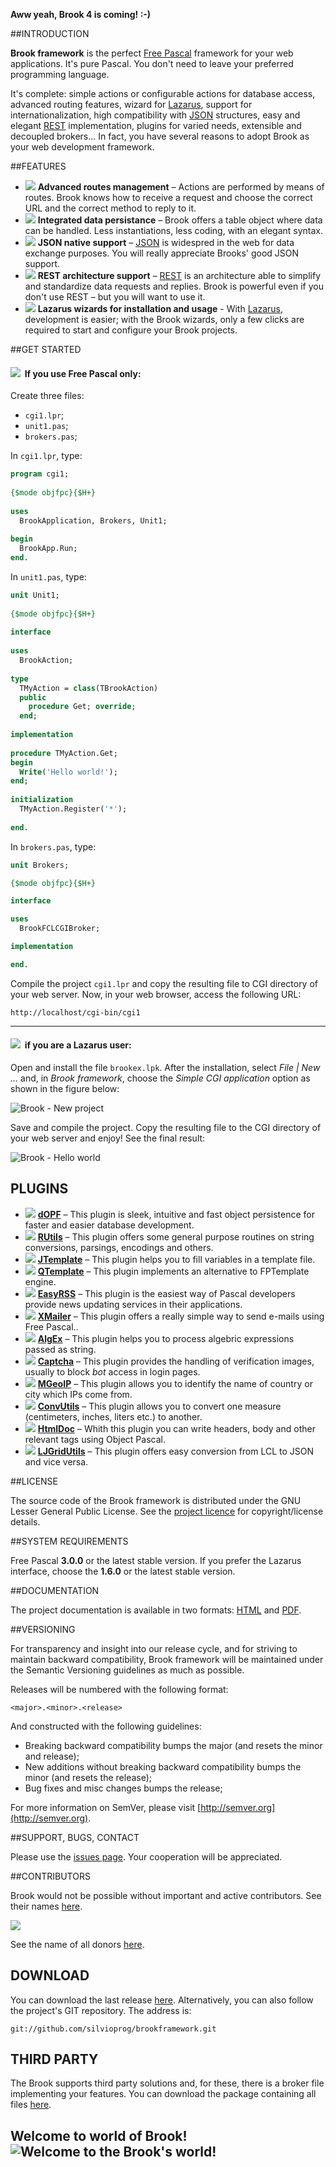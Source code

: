 <strong>Aww yeah, Brook 4 is coming! :-)</strong>

##INTRODUCTION

**Brook framework** is the perfect [Free Pascal](http://freepascal.org/) framework for your web applications. It's pure Pascal. You don't need to leave your preferred programming language.

It's complete: simple actions or configurable actions for database access, advanced routing features, wizard for [Lazarus](http://lazarus.freepascal.org), support for internationalization, high compatibility with [JSON](http://json.org) structures, easy and elegant [REST](http://en.wikipedia.org/wiki/Representational_state_transfer) implementation, plugins for varied needs, extensible and decoupled brokers... In fact, you have several reasons to adopt Brook as your web development framework.

##FEATURES

* <img src="https://brookframework.org/old_cdn/img/glyphicons_083_random.png">&nbsp;**Advanced routes management** – Actions are performed by means of routes. Brook knows how to receive a request and choose the correct URL and the correct method to reply to it.
* <img src="https://brookframework.org/old_cdn/img/glyphicons_141_database_plus.png">&nbsp;**Integrated data persistance** – Brook offers a table object where data can be handled. Less instantiations, less coding, with an elegant syntax.
* <img src="https://brookframework.org/old_cdn/img/glyphicons_198_ok.png">&nbsp;**JSON native support** – [JSON](http://json.org) is widespred in the web for data exchange purposes. You will really appreciate Brooks' good JSON support.
* <img src="https://brookframework.org/old_cdn/img/glyphicons_340_globe.png">&nbsp;**REST architecture support** – [REST](http://en.wikipedia.org/wiki/Representational_state_transfer) is an architecture able to simplify and standardize data requests and replies. Brook is powerful even if you don't use REST – but you will want to use it.
* <img src="https://brookframework.org/old_cdn/img/glyphicons_009_magic.png">&nbsp;**Lazarus wizards for installation and usage** - With [Lazarus](http://www.lazarus.freepascal.org), development is easier; with the Brook wizards, only a few clicks are required to start and configure your Brook projects.

##GET STARTED

#### <img src="https://brookframework.org/old_cdn/img/glyphicons_137_cogwheels.png">&nbsp; If you use Free Pascal only:

Create three files:

* `cgi1.lpr`;
* `unit1.pas`;
* `brokers.pas`;

In `cgi1.lpr`, type:

```pascal
program cgi1;
 
{$mode objfpc}{$H+}
 
uses
  BrookApplication, Brokers, Unit1;
 
begin
  BrookApp.Run;
end.
```

In `unit1.pas`, type:

```pascal
unit Unit1;
 
{$mode objfpc}{$H+}
 
interface
 
uses
  BrookAction;
 
type
  TMyAction = class(TBrookAction)
  public
    procedure Get; override;
  end;
 
implementation
 
procedure TMyAction.Get;
begin
  Write('Hello world!');
end;
 
initialization
  TMyAction.Register('*');
 
end.
```

In `brokers.pas`, type:

```pascal
unit Brokers;

{$mode objfpc}{$H+}

interface

uses
  BrookFCLCGIBroker;

implementation

end. 
```

Compile the project `cgi1.lpr` and copy the resulting file to CGI directory of your web server. Now, in your web browser, access the following URL:

```
http://localhost/cgi-bin/cgi1
```

***

#### <img src="https://brookframework.org/old_cdn/img/glyphicons_009_magic.png">&nbsp; if you are a Lazarus user:

Open and install the file `brookex.lpk`. After the installation, select _File | New ..._ and, in _Brook framework_, choose the _Simple CGI application_ option as shown in the figure below:

![Brook - New project](https://brookframework.org/old_cdn/img/brook_new-project.png)

Save and compile the project. Copy the resulting file to the CGI directory of your web server and enjoy! See the final result:

![Brook - Hello world](https://brookframework.org/old_cdn/img/brook_hello-world.png)

## PLUGINS

* <img src="https://brookframework.org/old_cdn/img/glyphicons_378_electrical_socket_eu.png">&nbsp;**[dOPF](https://github.com/silvioprog/dopf)** – This plugin is sleek, intuitive and fast object persistence for faster and easier database development.
* <img src="https://brookframework.org/old_cdn/img/glyphicons_378_electrical_socket_eu.png">&nbsp;**[RUtils](https://github.com/silvioprog/rutils)** – This plugin offers some general purpose routines on string conversions, parsings, encodings and others.
* <img src="https://brookframework.org/old_cdn/img/glyphicons_378_electrical_socket_eu.png">&nbsp;**[JTemplate](http://silvioprog.github.io/jtemplate)** – This plugin helps you to fill variables in a template file.
* <img src="https://brookframework.org/old_cdn/img/glyphicons_378_electrical_socket_eu.png">&nbsp;**[QTemplate](https://github.com/leledumbo/QTemplate)** – This plugin implements an alternative to FPTemplate engine.
* <img src="https://brookframework.org/old_cdn/img/glyphicons_378_electrical_socket_eu.png">&nbsp;**[EasyRSS](https://github.com/silvioprog/easyrss)** – This plugin is the easiest way of Pascal developers provide news updating services in their applications.
* <img src="https://brookframework.org/old_cdn/img/glyphicons_378_electrical_socket_eu.png">&nbsp;**[XMailer](https://github.com/silvioprog/xmailer)** – This plugin offers a really simple way to send e-mails using Free Pascal..
* <img src="https://brookframework.org/old_cdn/img/glyphicons_378_electrical_socket_eu.png">&nbsp;**[AlgEx](https://github.com/silvioprog/algex)** – This plugin helps you to process algebric expressions passed as string.
* <img src="https://brookframework.org/old_cdn/img/glyphicons_378_electrical_socket_eu.png">&nbsp;**[Captcha](https://github.com/silvioprog/captcha)** – This plugin provides the handling of verification images, usually to block _bot_ access in login pages.
* <img src="https://brookframework.org/old_cdn/img/glyphicons_378_electrical_socket_eu.png">&nbsp;**[MGeoIP](https://github.com/silvioprog/mgeoip)** – This plugin allows you to identify the name of country or city which IPs come from.
* <img src="https://brookframework.org/old_cdn/img/glyphicons_378_electrical_socket_eu.png">&nbsp;**[ConvUtils](https://github.com/silvioprog/convutils)** – This plugin allows you to convert one measure (centimeters, inches, liters etc.) to another.
* <img src="https://brookframework.org/old_cdn/img/glyphicons_378_electrical_socket_eu.png">&nbsp;**[HtmlDoc](https://github.com/silvioprog/htmldoc)** – Whith this plugin you can write headers, body and other relevant tags using Object Pascal.
* <img src="https://brookframework.org/old_cdn/img/glyphicons_378_electrical_socket_eu.png">&nbsp;**[LJGridUtils](https://github.com/silvioprog/ljgridutils)** – This plugin offers easy conversion from LCL to JSON and vice versa.

##LICENSE

The source code of the Brook framework is distributed under the GNU Lesser General Public License. See the [project licence](https://github.com/silvioprog/brookframework/blob/master/LICENSE.txt) for copyright/license details.

##SYSTEM REQUIREMENTS

Free Pascal **3.0.0** or the latest stable version. If you prefer the Lazarus interface, choose the **1.6.0** or the latest stable version.

##DOCUMENTATION

The project documentation is available in two formats: [HTML](https://brookframework.org/doc/index.html) and [PDF](https://brookframework.org/doc/brookframework-ref.pdf).

##VERSIONING

For transparency and insight into our release cycle, and for striving to maintain backward compatibility, Brook framework will be maintained under the Semantic Versioning guidelines as much as possible.

Releases will be numbered with the following format:

`<major>.<minor>.<release>`

And constructed with the following guidelines:

* Breaking backward compatibility bumps the major (and resets the minor and release);
* New additions without breaking backward compatibility bumps the minor (and resets the release);
* Bug fixes and misc changes bumps the release;

For more information on SemVer, please visit [http://semver.org](http://semver.org).

##SUPPORT, BUGS, CONTACT

Please use the [issues page](https://github.com/silvioprog/brookframework/issues). Your cooperation will be appreciated.

##CONTRIBUTORS

Brook would not be possible without important and active contributors. See their names [here](https://github.com/silvioprog/brookframework/blob/master/CONTRIBUTORS.txt).

<a href="https://www.paypal.com/cgi-bin/webscr?cmd=_donations&business=GE9VT768TLP74&lc=GB&item_name=Brook%20framework&item_number=brookframework&currency_code=USD&bn=PP%2dDonationsBF%3abtn_donateCC_LG%2egif%3aNonHosted">
  <img src="https://www.paypalobjects.com/en_US/GB/i/btn/btn_donateCC_LG.gif">
</a>

See the name of all donors [here](https://github.com/silvioprog/brookframework/blob/master/DONORS.txt).

## DOWNLOAD

You can download the last release [here](https://github.com/silvioprog/brookframework/releases). Alternatively, you can also follow the project's GIT repository. The address is:

`git://github.com/silvioprog/brookframework.git`

## THIRD PARTY

The Brook supports third party solutions and, for these, there is a broker file implementing your features. You can download the package containing all files [here](https://brookframework.org/download/third-party.zip).

## Welcome to world of Brook! ![Welcome to the Brook's world!](http://l.yimg.com/us.yimg.com/i/mesg/emoticons7/113.gif)

